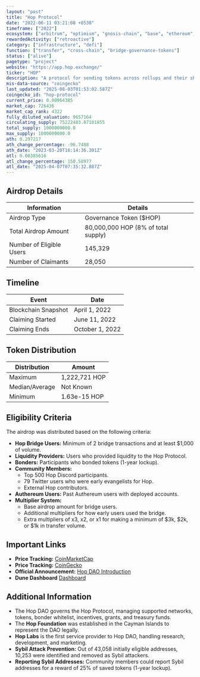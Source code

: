```yaml
---
layout: "post"
title: "Hop Protocol"
date: "2022-06-11 03:21:08 +0530"
timeframe: ["2022"]
ecosystem: ["arbitrum", "optimism", "gnosis-chain", "base", "ethereum", "polygon"]
rewardedActivity: ["retroactive"]
category: ["infrastructure", "defi"]
function: ["transfer", "cross-chain", "bridge-governance-tokens"]
status: ["alive"]
pagetype: "project"
website: "https://app.hop.exchange/"
ticker: "HOP"
description: "A protocol for sending tokens across rollups and their shared layer-1 network in a quick and trustless manner."
mis-data-source: "coingecko"
last_updated: "2025-08-03T01:53:02.587Z"
coingecko_id: "hop-protocol"
current_price: 0.00964385
market_cap: 726436
market_cap_rank: 4322
fully_diluted_valuation: 9657164
circulating_supply: 75222483.07101855
total_supply: 1000000000.0
max_supply: 1000000000.0
ath: 0.297217
ath_change_percentage: -96.7488
ath_date: "2023-03-20T16:14:36.301Z"
atl: 0.00385616
atl_change_percentage: 150.58977
atl_date: "2025-04-07T07:35:32.887Z"
---
```


## Airdrop Details

| Information              | Details                             |
| ------------------------ | ----------------------------------- |
| Airdrop Type             | Governance Token ($HOP)             |
| Total Airdrop Amount     | 80,000,000 HOP (8% of total supply) |
| Number of Eligible Users | 145,329                             |
| Number of Claimants      | 28,050                              |

## Timeline

| Event               | Date            |
| ------------------- | --------------- |
| Blockchain Snapshot | April 1, 2022   |
| Claiming Started    | June 11, 2022   |
| Claiming Ends       | October 1, 2022 |

## Token Distribution

| Distribution   | Amount        |
| -------------- | ------------- |
| Maximum        | 1,222,721 HOP |
| Median/Average | Not Known     |
| Minimum        | 1.63e-15 HOP  |

## Eligibility Criteria

The airdrop was distributed based on the following criteria:

- **Hop Bridge Users:** Minimum of 2 bridge transactions and at least $1,000 of volume.
- **Liquidity Providers:** Users who provided liquidity to the Hop Protocol.
- **Bonders:** Participants who bonded tokens (1-year lockup).
- **Community Members:**
  - Top 500 Hop Discord participants.
  - 79 Twitter users who were early evangelists for Hop.
  - External Hop contributors.
- **Authereum Users:** Past Authereum users with deployed accounts.
- **Multiplier System:**
  - Base airdrop amount for bridge users.
  - Additional multipliers for how early users used the bridge.
  - Extra multipliers of x3, x2, or x1 for making a minimum of $3k, $2k, or $1k in transfer volume.

## Important Links

- **Price Tracking:** [CoinMarketCap](https://coinmarketcap.com/currencies/hop-exchange)
- **Price Tracking:** [CoinGecko](https://www.coingecko.com/en/coins/hop-exchange)
- **Official Announcement:** [Hop DAO Introduction](https://hop.mirror.xyz/AI5fOUR0X_l0mktShDOx3mwr-hsB24gp8GvTWtS-MBc)
- **Dune Dashboard** [Dashboard](https://dune.com/hildobby/HOP-Airdrop)

## Additional Information

- The Hop DAO governs the Hop Protocol, managing supported networks, tokens, bonder whitelist, incentives, grants, and treasury funds.
- The **Hop Foundation** was established in the Cayman Islands to represent the DAO legally.
- **Hop Labs** is the first service provider to Hop DAO, handling research, development, and marketing.
- **Sybil Attack Prevention:** Out of 43,058 initially eligible addresses, 10,253 were identified and removed as Sybil attackers.
- **Reporting Sybil Addresses:** Community members could report Sybil addresses for a reward of 25% of saved tokens (1-year lockup).